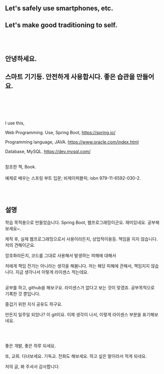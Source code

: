 <br/>
<h2?Hello~.</h2>
<h2>Let's safely use smartphones, etc.</h2> 
<h2>Let's make good traditioning to self.</h2><br/><br/>
<h2>안녕하세요.</h2>
<h2>스마트 기기등. 안전하게 사용합시다. 좋은 습관을 만들어요.</h2>

<br/><br/><br/><br/>

I use this, 

Web Programming. Use, Spring Boot, https://spring.io/

Programming language, JAVA. https://www.oracle.com/index.html

Database, MySQL. https://dev.mysql.com/

<br/>
참조한 책, Book. <br/><br/>
예제로 배우는 스프링 부트 입문;  비제이퍼블릭; isbn 979-11-6592-030-2.

<br/><br/>
<h2>설명</h2>


학습 목적용으로 만들었습니다. Spring Boot, 웹프로그래밍이군요. 재미있네요.  공부해보세요~.


제작 후, 실제 웹프로그래밍으로서 사용이라든지, 상업적이용등. 책임을 지지 않습니다. 저의 견해이군요. 


암호화라든지, 코드를 그대로 사용해서 발생하는 피해에 대해서 


저에게 책임 전가는 아니라는 생각을 해봄니다. 저는 해당 피해에 관해서, 책임지지 않습니다. 지금 생각나서 이렇게 라이센스 적는데요.
<br/>
<br/>

공부를 하고, github을 해보구요. 라이센스가 없다고 보는 것이 맞겠죠. 공부목적으로 기록한 것 뿐입니다. 

즐겁기 위한 지식 공유도 하구요.

만든지 일주일 되었나? 이 git이요. 이제 생각이 나서, 이렇게 라이센스 부분을 표기해보네요.

<br/>
<br/>

좋은 개발, 좋은 하루 되세요.


또, 교회. 다녀보세요. 기독교. 전화도 해보세요. 하고 싶은 말이라서 적게 되네요.


저의 글, 봐 주셔서 감사합니다.
